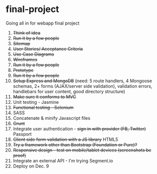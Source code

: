 final-project
=============

Going all in for webapp final project

1. ~~Think of idea~~
2. ~~Run it by a few people~~
3. ~~Sitemap~~
4. ~~User Stories/ Acceptance Criteria~~
5. ~~Use Case Diagrams~~
6. ~~Wireframes~~
5. ~~Run it by a few people~~
6. ~~Prototype~~
7. ~~Run it by a few people~~
8. ~~Setup Express and MongoDB~~ (need: 5 route handlers, 4 Mongoose schemas, 2+ forms (AJAX/server side validation), validation errors, handlebars for user content, good directory structure)
9. ~~Make sure it conforms to MVC~~
10. Unit testing - Jasmine
11. ~~Functional testing - Selenium~~
13. SASS
14. Concatenate & minify Javascript files
15. ~~Grunt~~
17. Integrate user authentication - ~~sign in with provider (FB, Twitter)~~ Passport
18. ~~Client side form validation with a JS library~~ HTML5
19. ~~Try a framework other than Bootstrap (Foundation or Pure)?~~
20. ~~Responsive design - test on mobile/tablet devices (screenshots be proof)~~
21. Integrate an external API - I'm trying Segment.io
23. Deploy on Dec. 9
